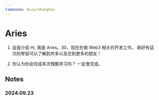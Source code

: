 ```yaml
---
timezone: Asia/Shanghai
---
```


# Aries

1. 自我介绍
   Hi, 我是 Aries。30，现在在做 Web3 相关的开发工作。
   剛好有這次的學習可以了解到共多以及交到更多的朋友！

2. 你认为你会完成本次残酷学习吗？
   一定會完成。

## Notes

<!-- Content_START -->

### 2024.09.23

<!-- Content_END -->
